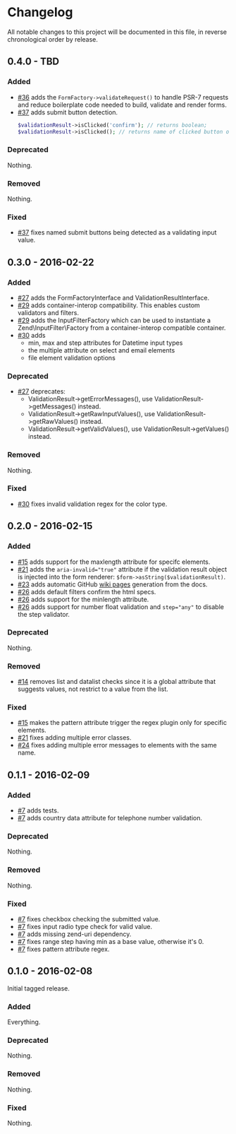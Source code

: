 # Changelog

All notable changes to this project will be documented in this file, in reverse chronological order by release.

## 0.4.0 - TBD

### Added

- [#36](https://github.com/xtreamwayz/html-form-validator/pull/36) adds the `FormFactory->validateRequest()` to handle
  PSR-7 requests and reduce boilerplate code needed to build, validate and render forms.
- [#37](https://github.com/xtreamwayz/html-form-validator/pull/37) adds submit button detection.
  ```php
  $validationResult->isClicked('confirm'); // returns boolean;
  $validationResult->isClicked(); // returns name of clicked button or null;
  ```

### Deprecated

Nothing.

### Removed

Nothing.

### Fixed

- [#37](https://github.com/xtreamwayz/html-form-validator/pull/37) fixes named submit buttons being detected as a 
  validating input value.

## 0.3.0 - 2016-02-22

### Added

- [#27](https://github.com/xtreamwayz/html-form-validator/pull/26) adds the FormFactoryInterface and 
  ValidationResultInterface.
- [#29](https://github.com/xtreamwayz/html-form-validator/pull/29) adds container-interop compatibility. This enables
  custom validators and filters.
- [#29](https://github.com/xtreamwayz/html-form-validator/pull/29) adds the InputFilterFactory which can be used to
  instantiate a Zend\InputFilter\Factory from a container-interop compatible container.
- [#30](https://github.com/xtreamwayz/html-form-validator/pull/30) adds 
    - min, max and step attributes for Datetime input types
    - the multiple attribute on select and email elements
    - file element validation options
     
### Deprecated

- [#27](https://github.com/xtreamwayz/html-form-validator/pull/26) deprecates: 
    - ValidationResult->getErrorMessages(), use ValidationResult->getMessages() instead.
    - ValidationResult->getRawInputValues(), use ValidationResult->getRawValues() instead.
    - ValidationResult->getValidValues(), use ValidationResult->getValues() instead.

### Removed

Nothing.

### Fixed

- [#30](https://github.com/xtreamwayz/html-form-validator/pull/30) fixes invalid validation regex for the color type.  

## 0.2.0 - 2016-02-15

### Added

- [#15](https://github.com/xtreamwayz/html-form-validator/pull/15) adds support for the maxlength attribute for
  specifc elements.
- [#21](https://github.com/xtreamwayz/html-form-validator/pull/21) adds the `aria-invalid="true"` attribute if
  the validation result object is injected into the form renderer: `$form->asString($validationResult)`.
- [#23](https://github.com/xtreamwayz/html-form-validator/pull/23) adds automatic GitHub
  [wiki pages](https://github.com/xtreamwayz/html-form-validator/wiki) generation from the docs.
- [#26](https://github.com/xtreamwayz/html-form-validator/pull/26) adds default filters confirm the html specs.
- [#26](https://github.com/xtreamwayz/html-form-validator/pull/26) adds support for the minlength attribute.
- [#26](https://github.com/xtreamwayz/html-form-validator/pull/26) adds support for number float validation
  and `step="any"` to disable the step validator.

### Deprecated

Nothing.

### Removed

- [#14](https://github.com/xtreamwayz/html-form-validator/pull/14) removes list and datalist checks since it is a
  global attribute that suggests values, not restrict to a value from the list.

### Fixed

- [#15](https://github.com/xtreamwayz/html-form-validator/pull/15) makes the pattern attribute trigger the regex
  plugin only for specific elements.
- [#21](https://github.com/xtreamwayz/html-form-validator/pull/21) fixes adding multiple error classes.
- [#24](https://github.com/xtreamwayz/html-form-validator/pull/24) fixes adding multiple error messages to elements
  with the same name.

## 0.1.1 - 2016-02-09

### Added

- [#7](https://github.com/xtreamwayz/html-form-validator/pull/7) adds tests.
- [#7](https://github.com/xtreamwayz/html-form-validator/pull/7) adds country data attribute for telephone number
  validation.

### Deprecated

Nothing.

### Removed

Nothing.

### Fixed

- [#7](https://github.com/xtreamwayz/html-form-validator/pull/7) fixes checkbox checking the submitted value.
- [#7](https://github.com/xtreamwayz/html-form-validator/pull/7) fixes input radio type check for valid value.
- [#7](https://github.com/xtreamwayz/html-form-validator/pull/7) adds missing zend-uri dependency.
- [#7](https://github.com/xtreamwayz/html-form-validator/pull/7) fixes range step having min as a base value,
  otherwise it's 0.
- [#7](https://github.com/xtreamwayz/html-form-validator/pull/7) fixes pattern attribute regex.

## 0.1.0 - 2016-02-08

Initial tagged release.

### Added

Everything.

### Deprecated

Nothing.

### Removed

Nothing.

### Fixed

Nothing.
